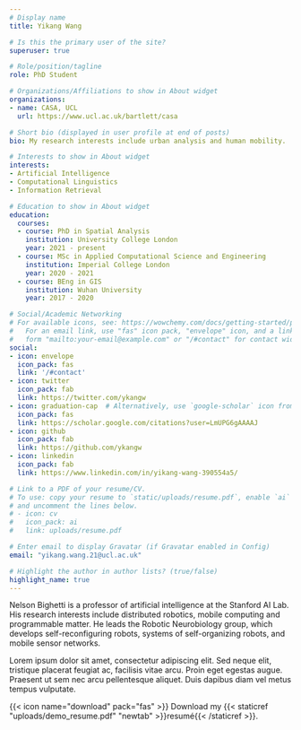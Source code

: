 ```yaml
---
# Display name
title: Yikang Wang

# Is this the primary user of the site?
superuser: true

# Role/position/tagline
role: PhD Student

# Organizations/Affiliations to show in About widget
organizations:
- name: CASA, UCL
  url: https://www.ucl.ac.uk/bartlett/casa

# Short bio (displayed in user profile at end of posts)
bio: My research interests include urban analysis and human mobility.

# Interests to show in About widget
interests:
- Artificial Intelligence
- Computational Linguistics
- Information Retrieval

# Education to show in About widget
education:
  courses:
  - course: PhD in Spatial Analysis
    institution: University College London
    year: 2021 - present
  - course: MSc in Applied Computational Science and Engineering
    institution: Imperial College London
    year: 2020 - 2021
  - course: BEng in GIS
    institution: Wuhan University
    year: 2017 - 2020

# Social/Academic Networking
# For available icons, see: https://wowchemy.com/docs/getting-started/page-builder/#icons
#   For an email link, use "fas" icon pack, "envelope" icon, and a link in the
#   form "mailto:your-email@example.com" or "/#contact" for contact widget.
social:
- icon: envelope
  icon_pack: fas
  link: '/#contact'
- icon: twitter
  icon_pack: fab
  link: https://twitter.com/ykangw
- icon: graduation-cap  # Alternatively, use `google-scholar` icon from `ai` icon pack
  icon_pack: fas
  link: https://scholar.google.com/citations?user=LmUPG6gAAAAJ
- icon: github
  icon_pack: fab
  link: https://github.com/ykangw
- icon: linkedin
  icon_pack: fab
  link: https://www.linkedin.com/in/yikang-wang-390554a5/

# Link to a PDF of your resume/CV.
# To use: copy your resume to `static/uploads/resume.pdf`, enable `ai` icons in `params.toml`, 
# and uncomment the lines below.
# - icon: cv
#   icon_pack: ai
#   link: uploads/resume.pdf

# Enter email to display Gravatar (if Gravatar enabled in Config)
email: "yikang.wang.21@ucl.ac.uk"

# Highlight the author in author lists? (true/false)
highlight_name: true
---
```


Nelson Bighetti is a professor of artificial intelligence at the Stanford AI Lab. His research interests include distributed robotics, mobile computing and programmable matter. He leads the Robotic Neurobiology group, which develops self-reconfiguring robots, systems of self-organizing robots, and mobile sensor networks.

Lorem ipsum dolor sit amet, consectetur adipiscing elit. Sed neque elit, tristique placerat feugiat ac, facilisis vitae arcu. Proin eget egestas augue. Praesent ut sem nec arcu pellentesque aliquet. Duis dapibus diam vel metus tempus vulputate.

{{< icon name="download" pack="fas" >}} Download my {{< staticref "uploads/demo_resume.pdf" "newtab" >}}resumé{{< /staticref >}}.
